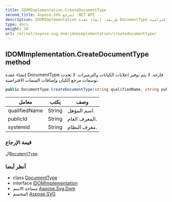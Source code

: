 ```yaml
---
title: IDOMImplementation.CreateDocumentType
second_title: Aspose.SVG لمرجع .NET API
description: IDOMImplementation طريقة. إنشاء عقدة DocumentType فارغة. لا يتم توفير إعلانات الكيانات والترميزات. لا تحدث توسعات مرجع الكيان وإضافات السمات الافتراضية.
type: docs
weight: 20
url: /ar/net/aspose.svg.dom/idomimplementation/createdocumenttype/
---
```

## IDOMImplementation.CreateDocumentType method

إنشاء عقدة DocumentType فارغة. لا يتم توفير إعلانات الكيانات والترميزات. لا تحدث توسعات مرجع الكيان وإضافات السمات الافتراضية.

```csharp
public DocumentType CreateDocumentType(string qualifiedName, string publicId, string systemId)
```

| معامل | يكتب | وصف |
| --- | --- | --- |
| qualifiedName | String | اسم المؤهل. |
| publicId | String | المعرف العام. |
| systemId | String | معرف النظام. |

### قيمة الإرجاع

ال[`DocumentType`](../../documenttype/).

### أنظر أيضا

* class [DocumentType](../../documenttype/)
* interface [IDOMImplementation](../)
* مساحة الاسم [Aspose.Svg.Dom](../../idomimplementation/)
* المجسم [Aspose.SVG](../../../)


